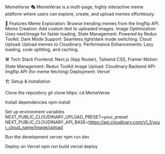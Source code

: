 MemeVerse 🎭
MemeVerse is a multi-page, highly interactive meme platform where users can explore, create, and upload memes effortlessly.

🚀 Features
Meme Exploration: Browse trending memes from the Imgflip API.
Meme Creation: Add custom text to uploaded images.
Image Optimization: Uses next/image for faster loading.
State Management: Powered by Redux Toolkit.
Dark Mode Support: Seamless light/dark mode switching.
Cloud Upload: Upload memes to Cloudinary.
Performance Enhancements: Lazy loading, code splitting, and caching.

🛠️ Tech Stack
Frontend: Next.js (App Router), Tailwind CSS, Framer Motion
State Management: Redux Toolkit
Image Upload: Cloudinary
Backend API: Imgflip API (for meme fetching)
Deployment: Vercel

🏗️ Setup & Installation

Clone the repository
git clone https:
cd MemeVerse

Install dependencies
npm install

Set up environment variables
NEXT_PUBLIC_CLOUDINARY_UPLOAD_PRESET=your_preset
NEXT_PUBLIC_CLOUDINARY_API_BASE=https://api.cloudinary.com/v1_1/your_cloud_name/image/upload

Run the development server
npm run dev

Deploy on Vercel
npm run build
vercel deploy
